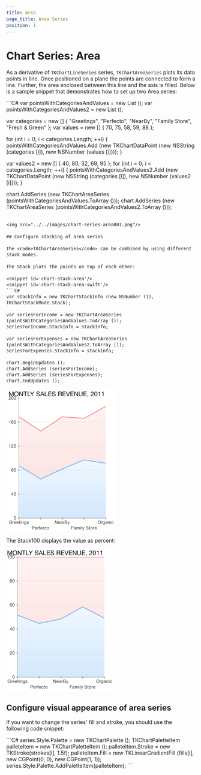 ```yaml
---
title: Area
page_title: Area Series
position: 1
---
```


# Chart Series: Area

As a derivative of <code>TKChartLineSeries</code> series, <code>TKChartAreaSeries</code> plots its data points in line. Once positioned on a plane the points are connected to form a line. Further, the area enclosed between this line and the axis is filled. Below is a sample snippet that demonstrates how to set up two Area series:

<snippet id='chart-area'/>
<snippet id='chart-area-swift'/>
```C#
var pointsWithCategoriesAndValues = new List<TKChartDataPoint> ();
var pointsWithCategoriesAndValues2 = new List<TKChartDataPoint> ();

var categories = new [] { "Greetings", "Perfecto", "NearBy", "Family Store", "Fresh & Green" };
var values = new [] { 70, 75, 58, 59, 88 };

for (int i = 0; i < categories.Length; ++i) {
    pointsWithCategoriesAndValues.Add (new TKChartDataPoint (new NSString (categories [i]), new NSNumber (values [i])));
}

var values2 = new [] { 40, 80, 32, 69, 95 };
for (int i = 0; i < categories.Length; ++i) {
    pointsWithCategoriesAndValues2.Add (new TKChartDataPoint (new NSString (categories [i]), new NSNumber (values2 [i])));
}

chart.AddSeries (new TKChartAreaSeries (pointsWithCategoriesAndValues.ToArray ()));
chart.AddSeries (new TKChartAreaSeries (pointsWithCategoriesAndValues2.ToArray ()));
```

<img src="../../images/chart-series-area001.png"/>

## Configure stacking of area series

The <code>TKChartAreaSeries</code> can be combined by using different stack modes.

The Stack plots the points on top of each other:

<snippet id='chart-stack-area'/>
<snippet id='chart-stack-area-swift'/>
```C#
var stackInfo = new TKChartStackInfo (new NSNumber (1), TKChartStackMode.Stack);

var seriesForIncome = new TKChartAreaSeries (pointsWithCategoriesAndValues.ToArray ());
seriesForIncome.StackInfo = stackInfo;

var seriesForExpenses = new TKChartAreaSeries (pointsWithCategoriesAndValues2.ToArray ());
seriesForExpenses.StackInfo = stackInfo;

chart.BeginUpdates ();
chart.AddSeries (seriesForIncome);
chart.AddSeries (seriesForExpenses);
chart.EndUpdates ();
```

<img src="../../images/chart-series-area004.png"/>

The Stack100 displays the value as percent:

<snippet id='chart-stack-area-100'/>
<snippet id='chart-stack-area-100-swift'/>
<snippet id='chart-stack-area-100-cs'/>

<img src="../../images/chart-series-area005.png"/>

## Configure visual appearance of area series

If you want to change the series' fill and stroke, you should use the following code snippet:

<snippet id='chart-style-fill'/>
<snippet id='chart-style-fill-swift'/>
```C#
series.Style.Palette = new TKChartPalette ();
TKChartPaletteItem palleteItem = new TKChartPaletteItem ();
palleteItem.Stroke = new TKStroke(strokes[i], 1.5f);
palleteItem.Fill = new TKLinearGradientFill (fills[i], new CGPoint(0, 0), new CGPoint(1, 1));
series.Style.Palette.AddPaletteItem(palleteItem);
```

